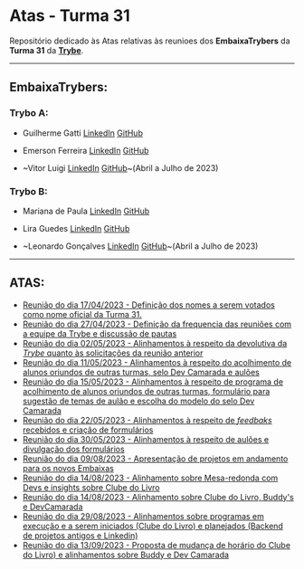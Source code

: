 
# Atas  - Turma 31

Repositório dedicado às Atas relativas às reunioes dos **EmbaixaTrybers** da **Turma 31** da [**Trybe**](https://www.betrybe.com/).

 -----
 
## EmbaixaTrybers:

 ### **Trybo A:**
* Guilherme Gatti  [LinkedIn](https://www.linkedin.com/in/guilhermegattimarinho/) [GitHub](https://github.com/guilhermegattimarinho)
* Emerson Ferreira  [LinkedIn](linkedin.com/in/emersonfbarros/) [GitHub](https://github.com/emersonfbarros)

    
* ~Vitor Luigi [LinkedIn](https://www.linkedin.com/in/vitorluigidev/) [GitHub](https://github.com/vitorluigif)~(Abril a Julho de 2023)

 ### **Trybo B:**
* Mariana de Paula  [LinkedIn](https://www.linkedin.com/in/marianapcorrea/) [GitHub](https://github.com/marianapcorrea)
* Lira Guedes  [LinkedIn](https://www.linkedin.com/in/lira-raj%C3%A3o-guedes-146122196/) [GitHub](https://github.com/Lira-guedes)

  
* ~Leonardo Gonçalves [LinkedIn](https://www.linkedin.com/in/leobacamarte/) [GitHub](https://github.com/Leobacamarte)~(Abril a Julho de 2023)

-----

## ATAS:
 * [Reunião do dia 17/04/2023 - Definição dos nomes a serem votados como nome oficial da Turma 31.](https://github.com/marianapcorrea/Atas-Turma31/blob/master/17-04-23.md)
 * [Reunião do dia 27/04/2023 - Definição da frequencia das reuniões com a equipe da Trybe e discussão de pautas](https://github.com/marianapcorrea/Atas-Turma31/blob/master/27-04-26.md)
 * [Reunião do dia 02/05/2023 - Alinhamentos à respeito da devolutiva da *Trybe* quanto às solicitações da reunião anterior](https://github.com/marianapcorrea/Atas-Turma31/blob/master/02-05-23.md)
 * [Reunião do dia 11/05/2023 - Alinhamentos à respeito do acolhimento de alunos oriundos de outras turmas, selo Dev Camarada e aulões](https://github.com/marianapcorrea/Atas-Turma31/blob/master/11-05-23.md)
 * [Reunião do dia 15/05/2023 - Alinhamentos à respeito de programa de acolhimento de alunos oriundos de outras turmas, formulário para sugestão de temas de aulão e escolha do modelo do selo Dev Camarada](https://github.com/marianapcorrea/Atas-Turma31/blob/master/15-05-23.md)
 * [Reunião do dia 22/05/2023 - Alinhamentos à respeito de *feedbaks* recebidos e criação de formulários](https://github.com/marianapcorrea/Atas-Turma31/blob/master/22-05-23.md)
 * [Reunião do dia 30/05/2023 - Alinhamentos à respeito de aulões e divulgação dos formulários](https://github.com/marianapcorrea/Atas-Turma31/blob/master/30-05-23.md)
 * [Reunião do dia 09/08/2023 - Apresentação de projetos em andamento para os novos Embaixas](https://github.com/marianapcorrea/Atas-Turma31/blob/master/09-08-23.md)
 * [Reunião do dia 14/08/2023 - Alinhamento sobre Mesa-redonda com Devs e insights sobre Clube do Livro](https://github.com/marianapcorrea/Atas-Turma31/blob/master/14-08-23.md)
 * [Reunião do dia 14/08/2023 - Alinhamento sobre Clube do Livro, Buddy's e DevCamarada](https://github.com/marianapcorrea/Atas-Turma31/blob/master/23-08-23.md)
 * [Reunião do dia 29/08/2023 - Alinhamentos sobre programas em execução e a serem iniciados (Clube do Livro) e planejados (Backend de projetos antigos e Linkedin)](https://github.com/marianapcorrea/Atas-Turma31/blob/master/29-08-23.md)
 * [Reunião do dia 13/09/2023 - Proposta de mudança de horário do Clube do Livro) e alinhamentos sobre Buddy e Dev Camarada](https://github.com/marianapcorrea/Atas-Turma31/blob/master/13-09-23.md)
